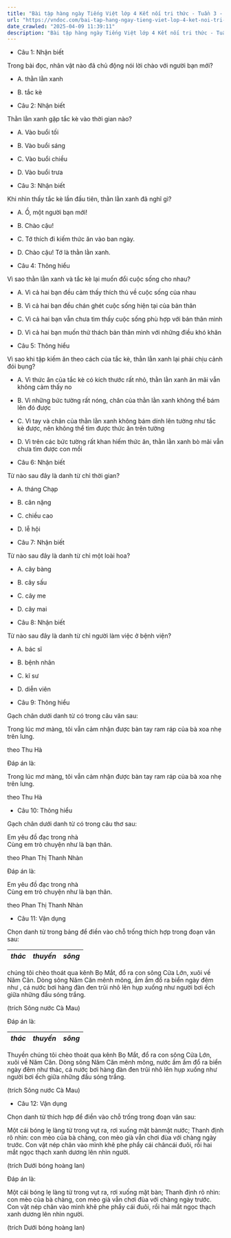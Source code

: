```yaml
---
title: "Bài tập hàng ngày Tiếng Việt lớp 4 Kết nối tri thức - Tuần 3 - Thứ 2 gồm các câu hỏi tổng hợp nội dung Đọc hiểu văn bản và Luyện từ và câu được học ở Tuần 3 trong chương trình Tiếng Việt lớp 4 Tập 1 Kết nối tri thức."
url: "https://vndoc.com/bai-tap-hang-ngay-tieng-viet-lop-4-ket-noi-tri-thuc-tuan-3-thu-2-326649"
date_crawled: "2025-04-09 11:39:11"
description: "Bài tập hàng ngày Tiếng Việt lớp 4 Kết nối tri thức - Tuần 3 - Thứ 2 gồm các câu hỏi tổng hợp nội dung Đọc hiểu văn bản và Luyện từ và câu được học ở Tuần 3 trong chương trình Tiếng Việt lớp 4 Tập 1 Kết nối tri thức."
---
```


* Câu 1:  Nhận biết

Trong bài đọc, nhân vật nào đã chủ động nói lời chào với người bạn mới?

  * A. thằn lằn xanh 
  * B. tắc kè 



* Câu 2:  Nhận biết

Thằn lằn xanh gặp tắc kè vào thời gian nào?

  * A. Vào buổi tối 
  * B. Vào buổi sáng 
  * C. Vào buổi chiều 
  * D. Vào buổi trưa 



* Câu 3:  Nhận biết

Khi nhìn thấy tắc kè lần đầu tiên, thằn lằn xanh đã nghĩ gì?

  * A. Ồ, một người bạn mới! 
  * B. Chào cậu! 
  * C. Tớ thích đi kiếm thức ăn vào ban ngày. 
  * D. Chào cậu! Tớ là thằn lằn xanh. 



* Câu 4:  Thông hiểu

Vì sao thằn lằn xanh và tắc kè lại muốn đổi cuộc sống cho nhau?

  * A. Vì cả hai bạn đều cảm thấy thích thú về cuộc sống của nhau 
  * B. Vì cả hai bạn đều chán ghét cuộc sống hiện tại của bản thân 
  * C. Vì cả hai bạn vẫn chưa tìm thấy cuộc sống phù hợp với bản thân mình 
  * D. Vì cả hai bạn muốn thử thách bản thân mình với những điều khó khăn 



* Câu 5:  Thông hiểu

Vì sao khi tập kiếm ăn theo cách của tắc kè, thằn lằn xanh lại phải chịu cảnh đói bụng?

  * A. Vì thức ăn của tắc kè có kích thước rất nhỏ, thằn lằn xanh ăn mãi vẫn không cảm thấy no 
  * B. Vì những bức tường rất nóng, chân của thằn lằn xanh không thể bám lên đó được 
  * C. Vì tay và chân của thằn lằn xanh không bám dính lên tường như tắc kè được, nên không thể tìm được thức ăn trên tường 
  * D. Vì trên các bức tường rất khan hiếm thức ăn, thằn lằn xanh bò mãi vẫn chưa tìm được con mồi 



* Câu 6:  Nhận biết

Từ nào sau đây là danh từ chỉ thời gian?

  * A. tháng Chạp 
  * B. cân nặng 
  * C. chiều cao 
  * D. lễ hội 



* Câu 7:  Nhận biết

Từ nào sau đây là danh từ chỉ một loài hoa?

  * A. cây bàng 
  * B. cây sấu 
  * C. cây me 
  * D. cây mai 



* Câu 8:  Nhận biết

Từ nào sau đây là danh từ chỉ người làm việc ở bệnh viện?

  * A. bác sĩ 
  * B. bệnh nhân 
  * C. kĩ sư 
  * D. diễn viên 



* Câu 9:  Thông hiểu

Gạch chân dưới danh từ có trong câu văn sau:

Trong lúc mơ màng, tôi vẫn cảm nhận được bàn tay ram ráp của bà xoa nhẹ trên lưng.

theo Thu Hà

Đáp án là:

Trong lúc mơ màng, tôi vẫn cảm nhận được bàn tay ram ráp của bà xoa nhẹ trên lưng.

theo Thu Hà

* Câu 10:  Thông hiểu

Gạch chân dưới danh từ có trong câu thơ sau:

Em yêu đồ đạc trong nhà  
Cùng em trò chuyện như là bạn thân.

theo Phan Thị Thanh Nhàn

Đáp án là:

Em yêu đồ đạc trong nhà  
Cùng em trò chuyện như là bạn thân.

theo Phan Thị Thanh Nhàn

* Câu 11:  Vận dụng

Chọn danh từ trong bảng để điền vào chỗ trống thích hợp trong đoạn văn sau:

_thác_|  _thuyền_|  _sông_  
---|---|---  
  
chúng tôi chèo thoát qua kênh Bọ Mắt, đổ ra con sông Cửa Lớn, xuôi về Năm Căn. Dòng sông Năm Căn mênh mông,  ầm ầm đổ ra biển ngày đêm như , cá nước bơi hàng đàn đen trũi nhô lên hụp xuống như người bơi ếch giữa những đầu sóng trắng.

(trích Sông nước Cà Mau)

Đáp án là:

_thác_|  _thuyền_|  _sông_  
---|---|---  
  
Thuyền chúng tôi chèo thoát qua kênh Bọ Mắt, đổ ra con sông Cửa Lớn, xuôi về Năm Căn. Dòng sông Năm Căn mênh mông, nước ầm ầm đổ ra biển ngày đêm như thác, cá nước bơi hàng đàn đen trũi nhô lên hụp xuống như người bơi ếch giữa những đầu sóng trắng.

(trích Sông nước Cà Mau)

* Câu 12:  Vận dụng

Chọn danh từ thích hợp để điền vào chỗ trống trong đoạn văn sau:

Một cái bóng lẹ làng từ trong vụt ra, rơi xuống mặt bànmặt nước; Thanh định rõ nhìn: con mèo của bà chàng, con mèo già vẫn chơi đùa với chàng ngày trước. Con vật nép chân vào mình khẽ phe phẩy cái châncái đuôi, rồi hai mắt ngọc thạch xanh dương lên nhìn người.

(trích Dưới bóng hoàng lan)

Đáp án là:

Một cái bóng lẹ làng từ trong vụt ra, rơi xuống mặt bàn; Thanh định rõ nhìn: con mèo của bà chàng, con mèo già vẫn chơi đùa với chàng ngày trước. Con vật nép chân vào mình khẽ phe phẩy cái đuôi, rồi hai mắt ngọc thạch xanh dương lên nhìn người.

(trích Dưới bóng hoàng lan)
